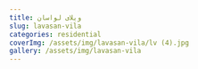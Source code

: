 ```yaml
---
title: ویلای لواسان
slug: lavasan-vila
categories: residential
coverImg: /assets/img/lavasan-vila/lv (4).jpg
gallery: /assets/img/lavasan-vila
---
```

